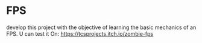 # FPS

develop this project with the objective of learning the basic mechanics of an FPS.
U can test it On: https://tcsprojects.itch.io/zombie-fps
